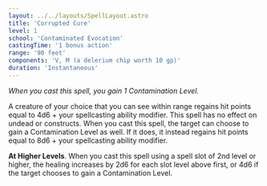 ```yaml
---
layout: ../../layouts/SpellLayout.astro
title: 'Corrupted Cure'
level: 1
school: 'Contaminated Evocation'
castingTime: '1 bonus action'
range: '90 feet'
components: 'V, M (a delerium chip worth 10 gp)'
duration: 'Instantaneous'
---
```


*When you cast this spell, you gain 1 Contamination Level.*

A creature of your choice that you can see within range regains hit points equal to 4d6 + your spellcasting ability modifier. This spell has no effect on undead or constructs.
When you cast this spell, the target can choose to gain a Contamination Level as well. If it does, it instead regains hit points equal to 8d6 + your spellcasting ability modifier.

**At Higher Levels**. When you cast this spell using a spell slot of 2nd level or higher, the healing increases by 2d6 for each slot level above first, or 4d6 if the target chooses to gain a Contamination Level.